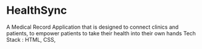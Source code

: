 # HealthSync
A Medical Record Application that is designed to connect clinics and patients, to empower patients to take their health into their own hands
Tech Stack : HTML, CSS, 
